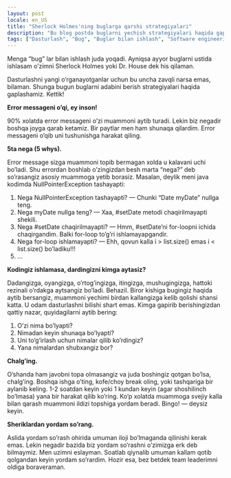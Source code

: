 ```yaml
---
layout: post
locale: en_US
title: "Sherlock Holmes'ning buglarga qarshi strategiyalari"
description: "Bu blog postda buglarni yechish strategiyalari haqida gaplashamiz."
tags: ["Dasturlash", "Bug", "Buglar bilan ishlash", "Software engineering", "Kodlash"]
---
```


Menga “bug” lar bilan ishlash juda yoqadi. Ayniqsa ayyor buglarni ustida ishlasam o’zimni Sherlock Holmes yoki Dr. House dek his qilaman.

Dasturlashni yangi o’rganayotganlar uchun bu uncha zavqli narsa emas, bilaman. Shunga bugun buglarni adabini berish strategiyalari haqida gaplashamiz. Kettik!

**Error messageni o’qi, ey inson!**

90% xolatda error messageni o’zi muammoni aytib turadi. Lekin biz negadir boshqa joyga qarab ketamiz. Bir paytlar men ham shunaqa qilardim. Error messageni o’qib uni tushunishga harakat qiling.

**5ta nega (5 whys).**

Error message sizga muammoni topib bermagan xolda u kalavani uchi bo’ladi. Shu errordan boshlab o’zingizdan besh marta “nega?” deb so’rasangiz asosiy muammoga yetib borasiz. Masalan, deylik meni java kodimda NullPointerException tashayapti:

 1. Nega NullPointerException tashayapti? — Chunki “Date myDate” nullga teng.
 2. Nega myDate nullga teng? — Xaa, #setDate metodi chaqirilmayapti shekili.
 3. Nega #setDate chaqirilmayapti? — Hmm, #setDate’ni for-loopni ichida chaqirgandim. Balki for-loop to’g’ri ishlamayapgandir.
 4. Nega for-loop ishlamayapti? — Ehh, qovun kalla i > list.size() emas i < list.size() bo’ladiku!!!
 5. …

**Kodingiz ishlamasa, dardingizni kimga aytasiz?**

Dadangizga, oyangizga, o’rtog’ingizga, itingizga, mushugingizga, hattoki rezinali o’rdakga aytsangiz bo’ladi. Behazil. Biror kishiga bugingiz haqida aytib bersangiz, muammoni yechimi birdan kallangizga kelib qolishi shansi katta. U odam dasturlashni bilishi shart emas. Kimga gapirib berishingizdan qattiy nazar, quyidagilarni aytib bering:

 1. O’zi nima bo’lyapti?
 2. Nimadan keyin shunaqa bo’lyapti?
 3. Uni to’g’irlash uchun nimalar qilib ko’rdingiz?
 4. Yana nimalardan shubxangiz bor?

**Chalg’ing.**

O’shanda ham javobni topa olmasangiz va juda boshingiz qotgan bo’lsa, chalg’ing. Boshqa ishga o’ting, kofe/choy break oling, yoki tashqariga bir aylanib keling. 1-2 soatdan keyin yoki 1 kundan keyin (agar shoshilinch bo’lmasa) yana bir harakat qilib ko’ring. Ko’p xolatda muammoga svejiy kalla bilan qarash muammoni ildizi topshiga yordam beradi. Bingo! — deysiz keyin.

**Sheriklardan yordam so’rang.**

Aslida yordam so’rash ohirida umuman iloji bo’lmaganda qilinishi kerak emas. Lekin negadir bazida biz yordam so’rashni o’zimizga erk deb bilmaymiz. Men uzimni eslayman. Soatlab qiynalib umuman kallam qotib qolgandan keyin yordam so’rardim. Hozir esa, bez betdek team leaderimni oldiga boraveraman.